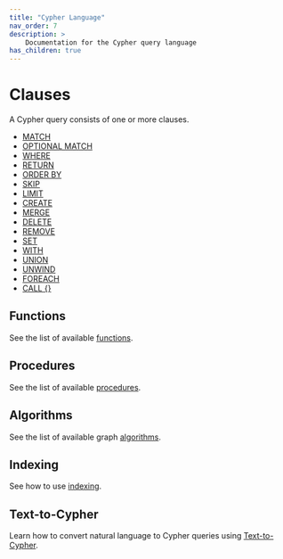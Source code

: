 ```yaml
---
title: "Cypher Language"
nav_order: 7
description: >
    Documentation for the Cypher query language
has_children: true
---
```


# Clauses

A Cypher query consists of one or more clauses.

- [MATCH](/cypher/match)
- [OPTIONAL MATCH](/cypher/optional-match)
- [WHERE](/cypher/where)
- [RETURN](/cypher/return)
- [ORDER BY](/cypher/order-by)
- [SKIP](/cypher/skip)
- [LIMIT](/cypher/limit)
- [CREATE](/cypher/create)
- [MERGE](/cypher/merge)
- [DELETE](/cypher/delete)
- [REMOVE](/cypher/remove)
- [SET](/cypher/set)
- [WITH](/cypher/with)
- [UNION](/cypher/union)
- [UNWIND](/cypher/unwind)
- [FOREACH](/cypher/foreach)
- [CALL {}](/cypher/call)

## Functions

See the list of available [functions](/cypher/functions).

## Procedures

See the list of available [procedures](/cypher/procedures).

## Algorithms

See the list of available graph [algorithms](/algorithms).

## Indexing

See how to use [indexing](/cypher/indexing).

## Text-to-Cypher

Learn how to convert natural language to Cypher queries using [Text-to-Cypher](/cypher/text-to-cypher).
